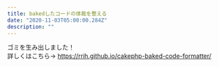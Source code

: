 ```yaml
---
title: bakedしたコードの体裁を整える
date: "2020-11-03T05:00:00.284Z"
description: ""
---
```


ゴミを生み出しました！  
詳しくはこちら→ https://rrih.github.io/cakephp-baked-code-formatter/
